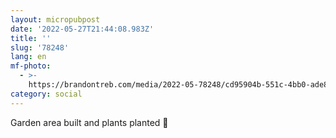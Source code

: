 ```yaml
---
layout: micropubpost
date: '2022-05-27T21:44:08.983Z'
title: ''
slug: '78248'
lang: en
mf-photo:
  - >-
    https://brandontreb.com/media/2022-05-78248/cd95904b-551c-4bb0-ade8-4bc072c38b5b.jpeg
category: social
---
```

Garden area built and plants planted 🌱

